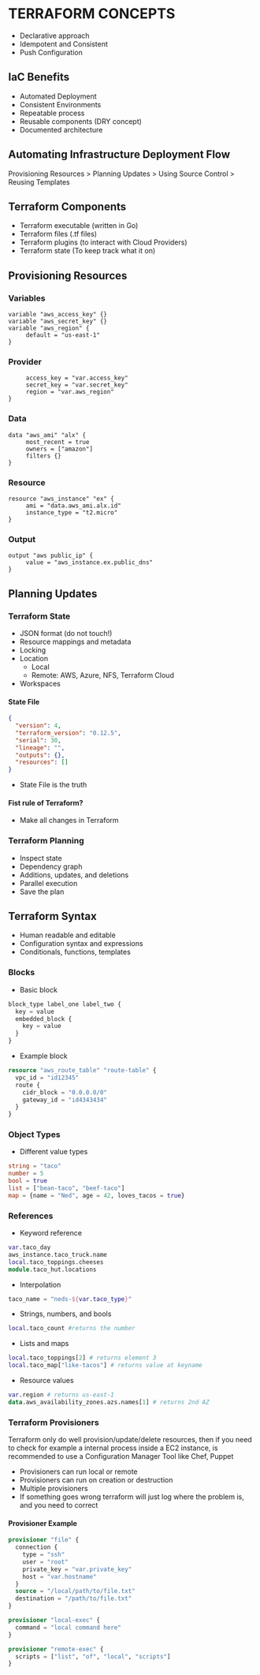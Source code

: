 # TERRAFORM CONCEPTS

- Declarative approach
- Idempotent and Consistent
- Push Configuration


## IaC Benefits
- Automated Deployment
- Consistent Environments
- Repeatable process
- Reusable components (DRY concept)
- Documented architecture


## Automating Infrastructure Deployment Flow

Provisioning Resources > Planning Updates > Using Source Control > Reusing Templates


## Terraform Components

- Terraform executable (written in Go)
- Terraform files (.tf files)
- Terraform plugins (to interact with Cloud Providers)
- Terraform state (To keep track what it on)

## Provisioning Resources

### Variables
``` 
variable "aws_access_key" {}
variable "aws_secret_key" {}
variable "aws_region" {
     default = "us-east-1"
}
```


### Provider
``` provider "aws" {
     access_key = "var.access_key"
     secret_key = "var.secret_key"
     region = "var.aws_region"
}
```

### Data
```
data "aws_ami" "alx" {
     most_recent = true
     owners = ["amazon"]
     filters {}
}
```


### Resource
```
resource "aws_instance" "ex" {
     ami = "data.aws_ami.alx.id"
     instance_type = "t2.micro"
}
```


### Output
```
output "aws public_ip" {
     value = "aws_instance.ex.public_dns"
}
```


## Planning Updates

### Terraform State
- JSON format (do not touch!)
- Resource mappings and metadata
- Locking
- Location
    - Local
    - Remote: AWS, Azure, NFS, Terraform Cloud
- Workspaces

#### State File
```json
{
  "version": 4,
  "terraform_version": "0.12.5",
  "serial": 30,
  "lineage": "",
  "outputs": {},
  "resources": []
}
```

- State File is the truth

#### Fist rule of Terraform?
- Make all changes in Terraform


### Terraform Planning

- Inspect state
- Dependency graph
- Additions, updates, and deletions
- Parallel execution
- Save the plan

## Terraform Syntax

- Human readable and editable
- Configuration syntax and expressions
- Conditionals, functions, templates

### Blocks

- Basic block

``` terraform
block_type label_one label_two {
  key = value
  embedded_block {
    key = value
  }
}
```


- Example block
``` terraform
resource "aws_route_table" "route-table" {
  vpc_id = "id12345"
  route {
    cidr_block = "0.0.0.0/0"
    gateway_id = "id4343434"
  }
}
```

### Object Types

- Different value types
``` terraform
string = "taco"
number = 5
bool = true
list = ["bean-taco", "beef-taco"]
map = {name = "Ned", age = 42, loves_tacos = true}
```

### References

- Keyword reference
```terraform
var.taco_day
aws_instance.taco_truck.name
local.taco_toppings.cheeses
module.taco_hut.locations
```

- Interpolation

```terraform
taco_name = "neds-${var.taco_type}"
```

- Strings, numbers, and bools
```terraform
local.taco_count #returns the number
```

- Lists and maps
```terraform
local.taco_toppings[2] # returns element 3
local.taco_map["like-tacos"] # returns value at keyname
```

- Resource values
```terraform
var.region # returns us-east-1
data.aws_availability_zones.azs.names[1] # returns 2nd AZ
```

### Terraform Provisioners

Terraform only do well provision/update/delete resources, 
then if you need to check for example a internal process inside a EC2 instance,
is recommended to use a Configuration Manager Tool like Chef, Puppet

- Provisioners can run local or remote
- Provisioners can run on creation or destruction
- Multiple provisioners
- If something goes wrong terraform will just log where the problem is, and you need to correct

#### Provisioner Example

```terraform
provisioner "file" {
  connection {
    type = "ssh"
    user = "root"
    private_key = "var.private_key"
    host = "var.hostname"
  }
  source = "/local/path/to/file.txt"
  destination = "/path/to/file.txt"
}
```

```terraform
provisioner "local-exec" {
  command = "local command here"
}

provisioner "remote-exec" {
  scripts = ["list", "of", "local", "scripts"]
}
```